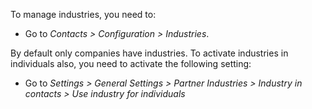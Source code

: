 To manage industries, you need to:

- Go to *Contacts \> Configuration \> Industries*.

By default only companies have industries. To activate industries in
individuals also, you need to activate the following setting:

- Go to *Settings \> General Settings \> Partner Industries \> Industry
  in contacts \> Use industry for individuals*
